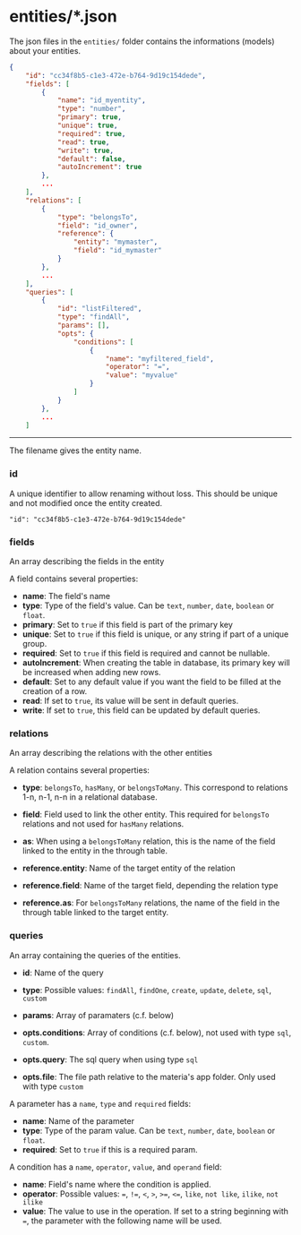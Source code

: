 entities/*.json
===============

The json files in the `entities/` folder contains the informations (models) about your entities.

```json
{
	"id": "cc34f8b5-c1e3-472e-b764-9d19c154dede",
	"fields": [
		{
			"name": "id_myentity",
			"type": "number",
			"primary": true,
			"unique": true,
			"required": true,
			"read": true,
			"write": true,
			"default": false,
			"autoIncrement": true
		},
		...
	],
	"relations": [
		{
			"type": "belongsTo",
			"field": "id_owner",
			"reference": {
				"entity": "mymaster",
				"field": "id_mymaster"
			}
		},
		...
	],
	"queries": [
		{
			"id": "listFiltered",
			"type": "findAll",
			"params": [],
			"opts": {
				"conditions": [
					{
						"name": "myfiltered_field",
						"operator": "=",
						"value": "myvalue"
					}
				]
			}
		},
		...
	]
```

---

The filename gives the entity name.

### id

A unique identifier to allow renaming without loss. This should be unique and not modified once the entity created.

`"id": "cc34f8b5-c1e3-472e-b764-9d19c154dede"`

### fields

An array describing the fields in the entity

A field contains several properties:

 - **name**: The field's name
 - **type**: Type of the field's value. Can be `text`, `number`, `date`, `boolean` or `float`.
 - **primary**: Set to `true` if this field is part of the primary key
 - **unique**: Set to `true` if this field is unique, or any string if part of a unique group.
 - **required**: Set to `true` if this field is required and cannot be nullable.
 - **autoIncrement**: When creating the table in database, its primary key will be increased when adding new rows.
 - **default**: Set to any default value if you want the field to be filled at the creation of a row.
 - **read**: If set to `true`, its value will be sent in default queries.
 - **write**: If set to `true`, this field can be updated by default queries.


### relations

An array describing the relations with the other entities

A relation contains several properties:

 - **type**: `belongsTo`, `hasMany`, or `belongsToMany`. This correspond to relations 1-n, n-1, n-n in a relational database.
 - **field**: Field used to link the other entity. This required for `belongsTo` relations and not used for `hasMany` relations.
 - **as**: When using a `belongsToMany` relation, this is the name of the field linked to the entity in the through table.

 - **reference.entity**: Name of the target entity of the relation
 - **reference.field**: Name of the target field, depending the relation type
 - **reference.as**: For `belongsToMany` relations, the name of the field in the through table linked to the target entity.

### queries

An array containing the queries of the entities.

 - **id**: Name of the query
 - **type**: Possible values: `findAll`, `findOne`, `create`, `update`, `delete`, `sql`, `custom`
 - **params**: Array of paramaters (c.f. below)

 - **opts.conditions**: Array of conditions (c.f. below), not used with type `sql`, `custom`.
 - **opts.query**: The sql query when using type `sql`
 - **opts.file**: The file path relative to the materia's app folder. Only used with type `custom`

A parameter has a `name`, `type` and `required` fields:

 - **name**: Name of the parameter
 - **type**: Type of the param value. Can be `text`, `number`, `date`, `boolean` or `float`.
 - **required**: Set to `true` if this is a required param.


A condition has a `name`, `operator`, `value`, and `operand` field:

 - **name**: Field's name where the condition is applied.
 - **operator**: Possible values: `=`, `!=`, `<`, `>`, `>=`, `<=`, `like`, `not like`, `ilike`, `not ilike`
 - **value**: The value to use in the operation. If set to a string beginning with `=`, the parameter with the following name will be used.
